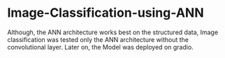 # Image-Classification-using-ANN
Although, the ANN architecture works best on the structured data, Image classification was tested only the ANN architecture without the convolutional layer. Later on, the Model was deployed on gradio.
